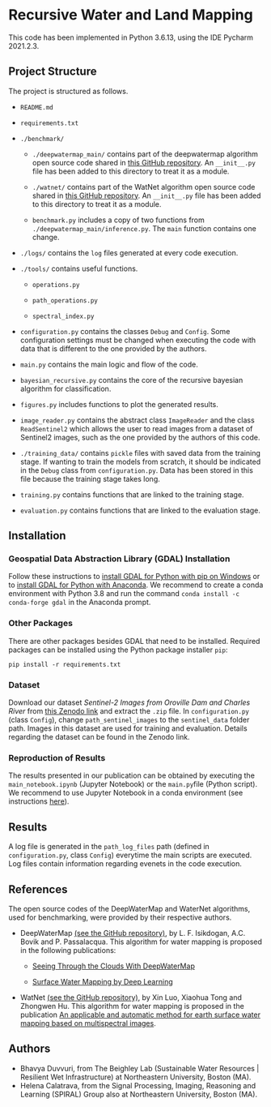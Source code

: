 # Recursive Water and Land Mapping

This code has been implemented in Python 3.6.13, using the IDE Pycharm 2021.2.3. 

## Project Structure
The project is structured as follows.

* `README.md`

* `requirements.txt`

* `./benchmark/`

    * `./deepwatermap_main/` contains part of the deepwatermap algorithm open 
source code shared in [this GitHub repository](https://github.com/isikdogan/deepwatermap). An `__init__.py`
file has been added to this directory to treat it as a module.
    
    * `./watnet/` contains part of the WatNet algorithm open source code shared 
in [this GitHub repository](https://github.com/xinluo2018/WatNet). An `__init__.py`
file has been added to this directory to treat it as a module.

    * `benchmark.py` includes a copy of two functions from
`./deepwatermap_main/inference.py`. The `main` function contains one change.

* `./logs/` contains the `log` files generated at every code execution.

* `./tools/` contains useful functions.
    
    * `operations.py`

    * `path_operations.py`

    * `spectral_index.py`

* `configuration.py` contains the classes `Debug` and `Config`. Some configuration settings 
must be changed when executing the code with data that is different to the one provided by the 
authors.

* `main.py` contains the main logic and flow of the code.

* `bayesian_recursive.py` contains the core of the recursive bayesian algorithm for 
classification.

* `figures.py` includes functions to plot the generated results.

* `image_reader.py` contains the abstract class `ImageReader` and the class `ReadSentinel2` which
allows the user to read images from a dataset of Sentinel2 images, such as the one provided
by the authors of this code.

* `./training_data/` contains `pickle` files with saved data from the 
training stage. If wanting to train the models from scratch, it should be indicated in 
the `Debug` class from `configuration.py`. Data has been stored in this file because the
training stage takes long.

* `training.py` contains functions that are linked to the training stage.

* `evaluation.py` contains functions that are linked to the evaluation stage.

## Installation

### Geospatial Data Abstraction Library (GDAL) Installation
Follow these instructions to [install GDAL for Python with pip on Windows](https://opensourceoptions.com/blog/how-to-install-gdal-for-python-with-pip-on-windows/)
or to [install GDAL for Python with Anaconda](https://opensourceoptions.com/blog/how-to-install-gdal-with-anaconda/). We recommend to create
a conda environment with Python 3.8 and run the command `conda install -c conda-forge gdal` in the Anaconda prompt.

### Other Packages
There are other packages besides GDAL that need to be installed. Required packages can be installed using the Python package installer `pip`:

<code>pip install -r requirements.txt</code>

### Dataset
Download our dataset *Sentinel-2 Images from Oroville Dam and Charles River* from [this Zenodo link](https://zenodo.org/record/6999172#.YzWyndjMI2x) and extract the `.zip` file. 
In `configuration.py` (class `Config`), change `path_sentinel_images` to the `sentinel_data` folder path. Images in this dataset are used for
training and evaluation. Details regarding the dataset can be found in the Zenodo link.

### Reproduction of Results
The results presented in our publication can be obtained by executing the `main_notebook.ipynb` (Jupyter Notebook) or the `main.py`file (Python script). We recommend to use Jupyter Notebook in a conda environment (see instructions [here](https://stackoverflow.com/questions/58068818/how-to-use-jupyter-notebooks-in-a-conda-environment)).

## Results
A log file is generated in the `path_log_files` path (defined in `configuration.py`, class `Config`) everytime the main scripts are executed. Log files contain information
regarding evenets in the code execution.

## References

The open source codes of the DeepWaterMap and WaterNet algorithms, used for benchmarking,
were provided by their respective authors.

* DeepWaterMap [(see the GitHub repository)](https://github.com/isikdogan/deepwatermap), by 
L. F. Isikdogan, A.C. Bovik and P. Passalacqua. This algorithm for water mapping is proposed
in the following publications:
    
    * [Seeing Through the Clouds With DeepWaterMap](https://ieeexplore.ieee.org/document/8913594)

    * [Surface Water Mapping by Deep Learning](https://ieeexplore.ieee.org/document/8013683)
    
* WatNet [(see the GitHub repository)](https://github.com/xinluo2018/WatNet), by
Xin Luo, Xiaohua Tong and Zhongwen Hu. This algorithm for water mapping is proposed in the publication
[An applicable and automatic method for earth surface water mapping based on multispectral images](https://www.sciencedirect.com/science/article/pii/S0303243421001793).

## Authors
* Bhavya Duvvuri, from The Beighley Lab (Sustainable Water Resources | Resilient Wet Infrastructure) at Northeastern
University, Boston (MA).
* Helena Calatrava, from the Signal Processing, Imaging, Reasoning and Learning (SPIRAL) Group also at 
Northeastern University, Boston (MA). 
